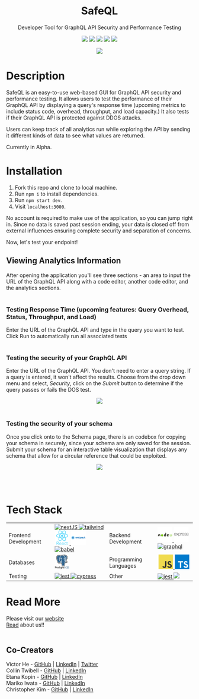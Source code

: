 <h1 align="center">SafeQL</h1>

<p align="center">Developer Tool for GraphQL API Security and Performance Testing</p>

<p align="center">
  <img src=https://img.shields.io/badge/next-13.0.3-hotpink>
  <img src=https://img.shields.io/badge/node-^16.13.1-green>
  <img src=https://img.shields.io/badge/codemirror-^6.0.1-black>
  <img src=https://img.shields.io/badge/Typescript-44.3%25-blue>
  <img src=https://img.shields.io/badge/TailwindCSS-%5E3.2.4-aqua>
</p>

<p align="center">
  <img width="600" src=https://user-images.githubusercontent.com/13594226/217419886-519bdb8e-3720-4302-a9b8-9854fe90d576.png> <br>
</p>

# **Description**

SafeQL is an easy-to-use web-based GUI for GraphQL API security and performance testing. It allows users to test the performance of their GraphQL API by displaying a query's response time (upcoming metrics to include status code, overhead, throughput, and load capacity.) It also tests if their GraphQL API is protected against DDOS attacks.

Users can keep track of all analytics run while exploring the API by sending it different kinds of data to see what values are returned.

Currently in Alpha.

# **Installation**

1. Fork this repo and clone to local machine.
2. Run `npm i` to install dependencies.
3. Run `npm start dev`.
4. Visit `localhost:3000`.

No account is required to make use of the application, so you can jump right in. Since no data is saved past session ending, your data is closed off from external influences ensuring complete security and separation of concerns.

Now, let's test your endpoint!

## **Viewing Analytics Information**

After opening the application you'll see three sections - an area to input the URL of the GraphQL API along with a code editor, another code editor, and the analytics sections.<br><br>

### **Testing Response Time (upcoming features: Query Overhead, Status, Throughput, and Load)** <br>

Enter the URL of the GraphQL API and type in the query you want to test. Click Run to automatically run all associated tests<br><br>

### **Testing the security of your GraphQL API** <br>

Enter the URL of the GraphQL API. You don't need to enter a query string. If a query is entered, it won't affect the results. Choose from the drop down menu and select, _Security_, click on the _Submit_ button to determine if the query passes or fails the DOS test.

<p align="center">
  <img width="600" src=https://user-images.githubusercontent.com/3701668/217415542-6e217696-0c54-448a-ba13-ea0a146512ce.gif> <br><br>
</p>

### **Testing the security of your schema** <br>

Once you click onto to the Schema page, there is an codebox for copying your schema in securely, since your schema are only saved for the session. Submit your schema for an interactive table visualization that displays any schema that allow for a circular reference that could be exploited.

<p align="center">
  <img width="600" src=https://user-images.githubusercontent.com/3701668/217420191-22bd41b8-f78c-4f12-a730-ebd7df93ad62.gif> <br>
</p>
<br><br>

# **Tech Stack**

<table align="center" >
  <tbody>
  <tr>
    <td valign="center">Frontend Development</td>
    <td valign="center">
    <a href="https://https://nextjs.org/.com/" rel="nofollow"> <img src="https://camo.githubusercontent.com/f21f1fa29dfe5e1d0772b0efe2f43eca2f6dc14f2fede8d9cbef4a3a8210c91d/68747470733a2f2f6173736574732e76657263656c2e636f6d2f696d6167652f75706c6f61642f76313636323133303535392f6e6578746a732f49636f6e5f6c696768745f6261636b67726f756e642e706e67" alt="nextJS" width="40" height="40" data-canonical-src="https://www.vectorlogo.zone/logos/tailwindcss/tailwindcss-icon.svg" style="max-width: 100%;"> </a>
    <a href="https://tailwindcss.com/" rel="nofollow"> <img src="https://camo.githubusercontent.com/5734d0669fe22ce04a1cb989a156cd32c379875f6bca56d5210c9432824856d9/68747470733a2f2f7777772e766563746f726c6f676f2e7a6f6e652f6c6f676f732f7461696c77696e646373732f7461696c77696e646373732d69636f6e2e737667" alt="tailwind" width="40" height="40" data-canonical-src="https://www.vectorlogo.zone/logos/tailwindcss/tailwindcss-icon.svg" style="max-width: 100%;"> </a>
    <a href="https://getbootstrap.com" rel="nofollow">  <a href="https://reactjs.org/" rel="nofollow"> <img src="https://raw.githubusercontent.com/devicons/devicon/master/icons/react/react-original-wordmark.svg" alt="react" width="40" height="40" style="max-width: 100%;"> 
    <a href="https://webpack.js.org" rel="nofollow"> <img src="https://raw.githubusercontent.com/devicons/devicon/d00d0969292a6569d45b06d3f350f463a0107b0d/icons/webpack/webpack-original-wordmark.svg" alt="webpack" width="40" height="40" style="max-width: 100%;"> </a>
    <a href="https://babeljs.io/" rel="nofollow"> <img src="https://camo.githubusercontent.com/1abf71d00a4a13bfdeccdc131c65f02644fae4e746289bd7c21bf1d2af986389/68747470733a2f2f7777772e766563746f726c6f676f2e7a6f6e652f6c6f676f732f626162656c6a732f626162656c6a732d69636f6e2e737667" alt="babel" width="40" height="40" data-canonical-src="https://www.vectorlogo.zone/logos/babeljs/babeljs-icon.svg" style="max-width: 100%;"></a>
    </td>
    <td valign="center">Backend Development</td>
    <td valign="center" colspan="3"><a href="https://nodejs.org" rel="nofollow"> <img src="https://raw.githubusercontent.com/devicons/devicon/master/icons/nodejs/nodejs-original-wordmark.svg" alt="nodejs" width="40" height="40" style="max-width: 100%;"> </a><a href="https://expressjs.com" rel="nofollow"><img src="https://raw.githubusercontent.com/devicons/devicon/master/icons/express/express-original-wordmark.svg" alt="express" width="40" height="40" style="max-width: 100%;"> </a><a href="https://graphql.org" rel="nofollow"> <img src="https://camo.githubusercontent.com/07c382b68200c1a86d52d1682346e73e038b2f160c9afbc0af773fb3646882c8/68747470733a2f2f7777772e766563746f726c6f676f2e7a6f6e652f6c6f676f732f6772617068716c2f6772617068716c2d69636f6e2e737667" alt="graphql" width="40" height="40" data-canonical-src="https://www.vectorlogo.zone/logos/graphql/graphql-icon.svg" style="max-width: 100%;"> </a></td>
  </tr>
  <tr>
    <td valign="center">Databases</td>
    <td valign="center"> <a href="https://www.postgresql.org" rel="nofollow"> <img src="https://raw.githubusercontent.com/devicons/devicon/master/icons/postgresql/postgresql-original-wordmark.svg" alt="postgresql" width="40" height="40" style="max-width: 100%;"> </a></td>
    <td valign="center">Programming Languages</td>
    <td align="center" colspan="6"><a href="https://developer.mozilla.org/en-US/docs/Web/JavaScript" rel="nofollow"> <img src="https://raw.githubusercontent.com/devicons/devicon/master/icons/javascript/javascript-original.svg" alt="javascript" width="40" height="40" style="max-width: 100%;"> </a> 
    <a href="https://www.typescriptlang.org/" rel="nofollow"> <img src="https://raw.githubusercontent.com/devicons/devicon/master/icons/typescript/typescript-original.svg" alt="typescript" width="40" height="40" style="max-width: 100%;"> </a> </td>
  </tr>
   <tr>
     <td valign="center">Testing</td>
    <td valign="center"> <a href="https://jestjs.io" rel="nofollow"> <img src="https://camo.githubusercontent.com/ce0a32825268b09cd5e0fc7c2a09c587a708491427cb794cade8f1866f7284c6/68747470733a2f2f7777772e766563746f726c6f676f2e7a6f6e652f6c6f676f732f6a6573746a73696f2f6a6573746a73696f2d69636f6e2e737667" alt="jest" width="40" height="40" data-canonical-src="https://www.vectorlogo.zone/logos/jestjsio/jestjsio-icon.svg" style="max-width: 100%;"> </a> <a href="https://www.cypress.io" rel="nofollow"> <img src="https://raw.githubusercontent.com/simple-icons/simple-icons/6e46ec1fc23b60c8fd0d2f2ff46db82e16dbd75f/icons/cypress.svg" alt="cypress" width="40" height="40" style="max-width: 100%;"> </a></td>
     <td valign="center">Other</td>
    <td valign="center" colspan="3&gt; &lt;a href=">
    <a href="https://codemirror.net/" rel="nofollow"> <img src="https://avatars.githubusercontent.com/u/8876537?s=200&v=4" alt="jest" width="40" height="40" data-canonical-src="https://www.vectorlogo.zone/logos/jestjsio/jestjsio-icon.svg" style="max-width: 100%;"> </a> <a href="https://reactflow.dev/" rel="nofollow"><img src="https://user-images.githubusercontent.com/3701668/217420763-88ad1847-9c68-4513-8d48-e34d6a5ca084.svg"> </a></td>
  </tr>
 
</tbody></table>

# Read More

Please visit our [website](https://www.safeQL.io/) <br>
[Read](https://medium.com/@egkopin/introducing-safeql-7fe98fb3598d) about us!! <br>
<br>

## **Co-Creators** <br>

Victor He - [GitHub](https://github.com/victorhe33) | [LinkedIn](https://www.linkedin.com/in/victorhe33/) | [Twitter](https://twitter.com/VictorHeDPT)<br>
Collin Twibell - [GitHub](https://github.com/CTwibell0) | [LinkedIn](https://www.linkedin.com/in/collin-twibell)<br>
Etana Kopin - [GitHub](https://github.com/egkopin) | [LinkedIn](https://www.linkedin.com/in/egkopin/)<br>
Mariko Iwata - [GitHub](https://github.com/MarikoIwata) | [LinkedIn](https://www.linkedin.com/in/marikoiwata/)<br>
Christopher Kim - [GitHub](https://github.com/christophminkim) | [LinkedIn](https://www.linkedin.com/in/chris-m-kim/)<br>
